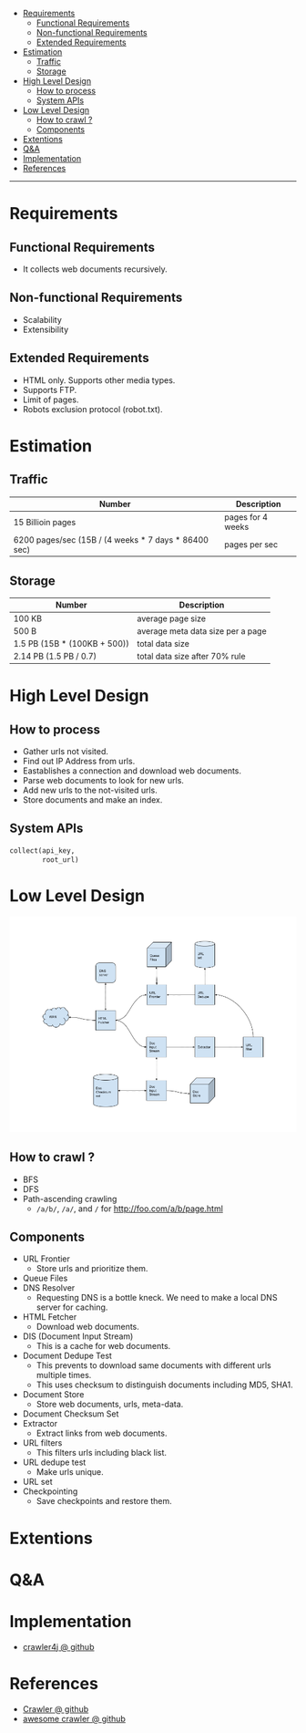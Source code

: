 - [Requirements](#requirements)
  - [Functional Requirements](#functional-requirements)
  - [Non-functional Requirements](#non-functional-requirements)
  - [Extended Requirements](#extended-requirements)
- [Estimation](#estimation)
  - [Traffic](#traffic)
  - [Storage](#storage)
- [High Level Design](#high-level-design)
  - [How to process](#how-to-process)
  - [System APIs](#system-apis)
- [Low Level Design](#low-level-design)
  - [How to crawl ?](#how-to-crawl-)
  - [Components](#components)
- [Extentions](#extentions)
- [Q&A](#qa)
- [Implementation](#implementation)
- [References](#references)

-----

# Requirements

## Functional Requirements

* It collects web documents recursively.

## Non-functional Requirements

* Scalability
* Extensibility

## Extended Requirements

* HTML only. Supports other media types.
* Supports FTP.
* Limit of pages.
* Robots exclusion protocol (robot.txt).

# Estimation

## Traffic

| Number                                       | Description      |
| -------------------------------------------- | ---------------- |
| 15 Billioin pages   | pages for 4 weeks |
| 6200 pages/sec (15B / (4 weeks * 7 days * 86400 sec) | pages per sec |

## Storage

| Number                                       | Description      |
| -------------------------------------------- | ---------------- |
| 100 KB | average page size |
| 500 B  | average meta data size per a page |
| 1.5 PB (15B * (100KB + 500)) | total data size  |
| 2.14 PB (1.5 PB / 0.7) | total data size after 70% rule |

# High Level Design

## How to process

* Gather urls not visited.
* Find out IP Address from urls.
* Eastablishes a connection and download web documents.
* Parse web documents to look for new urls.
* Add new urls to the not-visited urls.
* Store documents and make an index.

## System APIs

```
collect(api_key,
        root_url)
```

# Low Level Design

![](DesigningaWebCrawlerHighLevelArch.png)

## How to crawl ?

* BFS
* DFS
* Path-ascending crawling
  * `/a/b/`, `/a/`, and `/` for http://foo.com/a/b/page.html

## Components

* URL Frontier
  * Store urls and prioritize them.
* Queue Files
* DNS Resolver
  * Requesting DNS is a bottle kneck. We need to make a local DNS server for caching.
* HTML Fetcher
  * Download web documents.
* DIS (Document Input Stream)
  * This is a cache for web documents.
* Document Dedupe Test
  * This prevents to download same documents with different urls multiple times.
  * This uses checksum to distinguish documents including MD5, SHA1.
* Document Store
  * Store web documents, urls, meta-data.
* Document Checksum Set
* Extractor
  * Extract links from web documents.
* URL filters
  * This filters urls including black list.
* URL dedupe test
  * Make urls unique.
* URL set
* Checkpointing
  * Save checkpoints and restore them.

# Extentions

# Q&A

# Implementation

* [crawler4j @ github](https://github.com/yasserg/crawler4j)

# References

* [Crawler @ github](https://github.com/DreamOfTheRedChamber/system-design/blob/master/crawler.md)
* [awesome crawler @ github](https://github.com/BruceDone/awesome-crawler)
